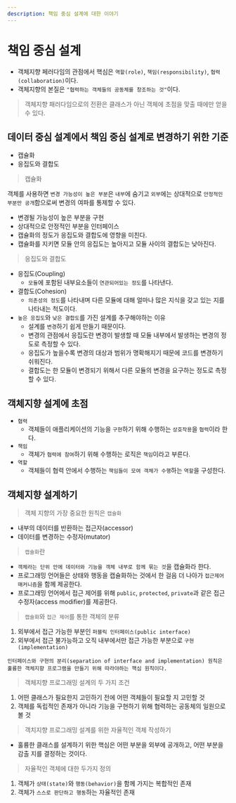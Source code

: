 ```yaml
---
description: 책임 중심 설계에 대한 이야기
---
```


# 책임 중심 설계

* 객체지향 페러다임의 관점에서 핵심은 `역할(role)`, `책임(responsibility)`, `협력(collaboration)`이다.
* 객체지향의 본질은 `"협력하는 객체들의 공동체를 창조하는 것"`이다.

> 객체지향 패러다임으로의 전환은 클래스가 아닌 객체에 초점을 맞출 때에만 얻을 수 있다.

## 데이터 중심 설계에서 책임 중심 설계로 변경하기 위한 기준

* 캡슐화
* 응집도와 결합도

> 캡슐화

객체를 사용하면 `변경 가능성이 높은 부분`은 `내부`에 숨기고 `외부`에는 상대적으로 `안정적인 부분만 공개`함으로써 변경의 여파를 통제할 수 있다.

* 변경될 가능성이 높은 부분을 구현
* 상대적으로 안정적인 부분을 인터페이스
* 캡슐화의 정도가 응집도와 결합도에 영향을 미친다.
* 캡슐화를 지키면 모듈 안의 응집도는 높아지고 모듈 사이의 결합도는 낮아진다.

> 응집도와 결합도

* 응집도\(Coupling\)
  * `모듈`에 포함된 내부요소들이 `연관되어있는 정도`를 나타낸다.
* 결합도\(Cohesion\)
  * `의존성의 정도`를 나타내며 다른 모듈에 대해 얼마나 많은 지식을 갖고 있는 지를 나타내는 척도이다.
* `높은 응집도`와 `낮은 결합도`를 가진 설계를 추구해야하는 이유
  * 설계를 `변경`하기 쉽게 만들기 때문이다.
  * 변경의 관점에서 응집도란 변경이 발생할 때 모듈 내부에서 발생하는 변경의 정도로 측정할 수 있다.
  * 응집도가 높을수록 변경의 대상과 범위가 명확해지기 때문에 코드를 변경하기 쉬워진다.
  * 결합도는 한 모듈이 변경되기 위해서 다른 모듈의 변경을 요구하는 정도로 측정할 수 있다.

## 객체지향 설계에 초점

* `협력`
  * 객체들이 애플리케이션의 기능을 `구현`하기 위해 수행하는 `상호작용`을 `협력`이라 한다.
* `책임`
  * 객체가 `협력에 참여`하기 위해 수행하는 로직은 `책임`이라고 부른다.
* `역할`
  * 객체들이 협력 안에서 수행하는 `책임들이 모여 객체가 수행`하는 `역할`을 구성한다.

## 객체지향 설계하기

> 객체 지향의 가장 중요한 원칙은 `캡슐화`

* 내부의 데이터를 반환하는 접근자\(accessor\)
* 데이터를 변경하는 수정자\(mutator\)

> `캡슐화`란

* `객체라는 단위 안에 데이터와 기능을 객체 내부로 함께 묶는 것`을 캡슐화라 한다.
* 프로그래밍 언어들은 상태와 행동을 캡슐화하는 것에서 한 걸음 더 나아가 `접근제어 매커니즘`을 함께 제공한다.
* 프로그래밍 언어에서 접근 제어를 위해 `public`, `protected`, `private`과 같은 접근 수정자\(access modifier\)를 제공한다.

> `캡슐화`와 `접근 제어`를 통한 객체의 분류

1. 외부에서 접근 가능한 부분인 `퍼블릭 인터페이스(public interface)`
2. 외부에서 접근 불가능하고 오직 내부에서만 접근 가능한 부분으로 `구현(implementation)`

```text
인터페이스와 구현의 분리(separation of interface and implementation) 원칙은 훌륭한 객체지향 프로그램을 만들기 위해 따라야하는 핵심 원칙이다.
```

> 객체지향 프로그래밍 설계의 두 가지 조건

1. 어떤 클래스가 필요한지 고민하기 전에 어떤 객체들이 필요할 지 고민할 것
2. 객체를 독립적인 존재가 아니라 기능을 구현하기 위해 협력하는 공동체의 일원으로 볼 것

> 객치지향 프로그래밍 설계를 위한 자율적인 객체 작성하기

* 훌륭한 클래스를 설계하기 위한 핵심은 어떤 부분을 외부에 공개하고, 어떤 부분을 감출 지를 결정하는 것이다.

> 자율적인 객체에 대한 두가지 정의

1. 객체가 `상태(state)`와 `행동(behavior)`을 함께 가지는 복합적인 존재
2. 객체가 `스스로 판단하고 행동`하는 자율적인 존재
